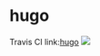 # hugo
Travis CI link:[hugo](https://travis-ci.org/ovwane/hugo)
![](https://api.travis-ci.org/ovwane/hugo.svg?branch=hugo)

